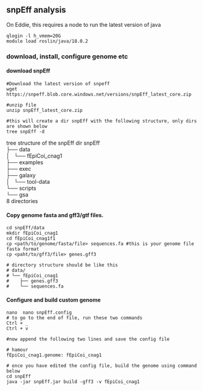 ## snpEff analysis

On Eddie, this requires a node to run the latest version of java
```
qlogin -l h_vmem=20G
module load roslin/java/18.0.2
```
### download, install, configure genome etc
#### download snpEff
```
#Download the latest version of snpeff
wget https://snpeff.blob.core.windows.net/versions/snpEff_latest_core.zip

#unzip file
unzip snpEff_latest_core.zip

#this will create a dir snpEff with the following structure, only dirs are shown below
tree snpEff -d
```

tree structure of the snpEff dir
snpEff \
├── data \
│   └── fEpiCoi_cnag1 \
├── examples  \
├── exec \
├── galaxy \
│   └── tool-data  \
└── scripts  \
    └── gsa  \
8 directories 

#### Copy genome fasta and gff3/gtf files.
```
cd snpEff/data
mkdir fEpiCoi_cnag1
cd fEpiCoi_cnag1f1
cp <path/to/genome/fasta/file> sequences.fa #this is your genome file fasta format
cp <paht/to/gff3/file> genes.gff3

# directory structure should be like this
# data/
# └── fEpiCoi_cnag1
#    ├── genes.gff3
#    └── sequences.fa
```

#### Configure and build custom genome
```
nano  nano snpEff.config
# to go to the end of file, run these two commands
Ctrl + _
Ctrl + v

#now append the following two lines and save the config file

# hamour
fEpiCoi_cnag1.genome: fEpiCoi_cnag1

# once you have edited the config file, build the genome using command below
cd snpEff
java -jar snpEff.jar build -gff3 -v fEpiCoi_cnag1
```

